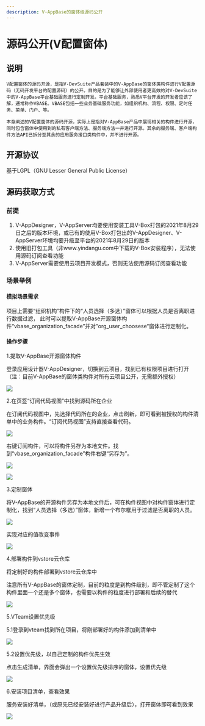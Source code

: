```yaml
---
description: V-AppBase的窗体级源码公开
---
```


# 源码公开\(V配置窗体\)

## 说明

    V配置窗体的源码开源，是指V-DevSuite产品套装中的V-AppBase的窗体类构件进行V配置源码（无码开发平台的配置源码）的公开。目的是为了能够让外部使用者更高效的对V-DevSuite中的V-AppBase平台基础服务进行定制开发。平台基础服务，熟悉V平台开发的开发者应该了解，通常称作VBASE。VBASE包括一些业务基础服务功能，如组织机构、流程、权限、定时任务、菜单、门户、等。

    本章阐述的V配置窗体的源码开源，实际上是指对V-AppBase产品中展现相关的构件进行开源，同时包含窗体中使用到的私有客户端方法、服务端方法一并进行开源。其余的服务端、客户端构件方法API已拆分至其余的应用服务接口类构件中，并不进行开源。

## 开源协议

基于LGPL（GNU Lesser General Public License）

## 源码获取方式

### 前提

1. V-AppDesigner，V-AppServer均要使用安装工具V-Box打包的2021年8月29日之后的版本环境，或已有的使用V-Box打包出的V-AppDesigner、V-AppServer环境均要升级至平台的2021年8月29日的版本
2. 使用旧打包工具（非www.yindangu.com中下载的V-Box安装程序），无法使用源码订阅查看功能
3. V-AppServer需要使用云项目开发模式，否则无法使用源码订阅查看功能

### 场景举例

#### 模拟场景需求

项目上需要“组织机构”构件下的“人员选择（多选）”窗体可以根据人员是否离职进行数据过滤， 此时可以提取V-AppBase开源窗体构件“vbase\_organization\_facade”并对”org\_user\_choosese“窗体进行定制化。

#### 操作步骤

1.提取V-AppBase开源窗体构件

登录应用设计器V-AppDesigner，切换到云项目，找到已有权限项目进行打开（注：目前V-AppBase的窗体类构件对所有云项目公开，无需额外授权）

![](../../.gitbook/assets/image1.png)

2.在页签“订阅代码视图”中找到源码所在企业

 在订阅代码视图中，先选择代码所在的企业，点击刷新，即可看到被授权的构件清单中的业务构件。“订阅代码视图”支持直接查看代码。

![](../../.gitbook/assets/image%20%2848%29.png)

右键订阅构件，可以将构件另存为本地文件。找到“vbase\_organization\_facade”构件右键“另存为”。

![](../../.gitbook/assets/image%20%2841%29.png)

![](../../.gitbook/assets/image%20%2845%29.png)

3.定制窗体

将V-AppBase的开源构件另存为本地文件后，可在构件视图中对构件窗体进行定制化，找到“人员选择（多选）”窗体，新增一个布尔框用于过滤是否离职的人员。

![](../../.gitbook/assets/image%20%2846%29.png)

实现对应的值改变事件

![](../../.gitbook/assets/image%20%2850%29.png)

4.部署构件到vstore云仓库

将定制好的构件部署到vstore云仓库中

注意所有V-AppBase的窗体定制，目前的粒度是到构件级别，即不管定制了这个构件里面一个还是多个窗体，也需要以构件的粒度进行部署和后续的替代

![](../../.gitbook/assets/image%20%2843%29.png)

5.VTeam设置优先级

5.1登录到vteam找到所在项目，将刚部署好的构件添加到清单中

![](../../.gitbook/assets/image%20%2844%29.png)

5.2设置优先级，以自己定制的构件优先生效

点击生成清单，界面会弹出一个设置优先级排序的窗体，设置优先级

![](../../.gitbook/assets/image%20%2849%29.png)

6.安装项目清单，查看效果

服务安装好清单，（或原先已经安装好进行产品升级后），打开窗体即可看到效果

![](../../.gitbook/assets/image%20%2847%29.png)

